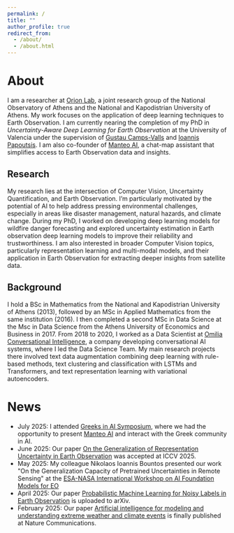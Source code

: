 ```yaml
---
permalink: /
title: ""
author_profile: true
redirect_from: 
  - /about/
  - /about.html
---
```

# About #

I am a researcher at [Orion Lab](https://orionlab.space.noa.gr), a joint research group of the National Observatory of Athens and the National and Kapodistrian University of Athens. My work focuses on the application of deep learning techniques to Earth Observation.
I am currently nearing the completion of my PhD in _Uncertainty-Aware Deep Learning for Earth Observation_ at the University of Valencia under the supervision of [Gustau Camps-Valls](https://www.uv.es/gcamps/) and [Ioannis Papoutsis](https://orionlab.space.noa.gr/author/ioannis-papoutsis/). 
I am also co-founder of [Manteo AI](https://manteo.ai), a chat-map assistant that simplifies access to Earth Observation data and insights.

## Research ##


My research lies at the intersection of Computer Vision, Uncertainty Quantification, and Earth Observation. I’m particularly motivated by the potential of AI to help address pressing environmental challenges, especially in areas like disaster management, natural hazards, and climate change. During my PhD, I worked on developing deep learning models for wildfire danger forecasting and explored uncertainty estimation in Earth observation deep learning models to improve their reliability and trustworthiness. I am also interested in broader Computer Vision topics, particularly representation learning and multi-modal models, and their application in Earth Observation for extracting deeper insights from satellite data.

## Background ##
I hold a BSc in Mathematics from the National and Kapodistrian University of Athens (2013), followed by an MSc in Applied Mathematics from the same institution (2016). I then completed a second MSc in Data Science at the Msc in Data Science from the Athens University of Economics and Business in 2017. From 2018 to 2020, I worked as a Data Scientist at [Omilia Conversational Intelligence](https://omilia.com), a company developing conversational AI systems, where I led the Data Science Team.
My main research projects there involved text data augmentation combining deep learning with rule-based methods, text clustering and classification with LSTMs and Transformers, and text representation learning with variational autoencoders.

# News #
- July 2025: I attended [Greeks in AI Symposium](https://www.greeksin.ai), where we had the opportunity to present [Manteo AI](https://manteo.ai) and interact with the Greek community in AI. 
- June 2025: Our paper [On the Generalization of Representation Uncertainty in Earth Observation](https://arxiv.org/abs/2503.07082) was accepted at ICCV 2025.
-  May 2025: My colleague Nikolaos Ioannis Bountos presented our work "On the Generalization
Capacity of Pretrained Uncertainties in Remote Sensing" at the [ESA-NASA International Workshop on AI Foundation Models for EO](https://nikal.eventsair.com/nasa-esa-international-workshop-on-geospatial-ai-foundation-model-for-earth-observation-and-earth-sciences/)
- April 2025: Our paper [Probabilistic Machine Learning for Noisy Labels in Earth Observation](https://arxiv.org/abs/2504.03478) is uploaded to arXiv.
- February 2025: Our paper [Artificial intelligence for modeling and understanding extreme weather and climate events](https://www.nature.com/articles/s41467-025-56573-8) is finally published at Nature Communications.
